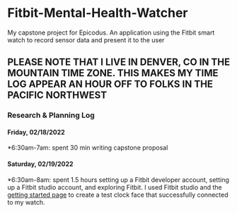 # Fitbit-Mental-Health-Watcher
My capstone project for Epicodus.  An application using the Fitbit smart watch to record sensor data and present it to the user

## PLEASE NOTE THAT I LIVE IN DENVER, CO IN THE MOUNTAIN TIME ZONE.  THIS MAKES MY TIME LOG APPEAR AN HOUR OFF TO FOLKS IN THE PACIFIC NORTHWEST

### Research & Planning Log
#### Friday, 02/18/2022

*6:30am-7am: spent 30 min writing capstone proposal

#### Saturday, 02/19/2022

*6:30am-8am: spent 1.5 hours setting up a Fitbit developer account, setting up a Fitbit studio account, and exploring Fitbit.  I used Fitbit studio and the [getting started page](https://dev.fitbit.com/getting-started/#get-ready-) to create a test clock face that successfully connected to my watch.
